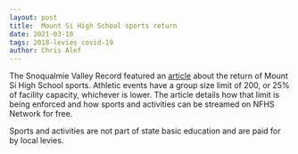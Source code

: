```yaml
---
layout: post
title:  Mount Si High School sports return
date: 2021-03-10
tags: 2018-levies covid-19
author: Chris Alef
---
```

The Snoqualmie Valley Record featured an [article](https://www.valleyrecord.com/sports/mount-si-high-school-sports-return-with-conditions/) about the return of Mount Si High School sports. Athletic events have a group size limit of 200, or 25% of facility capacity, whichever is lower. The article details how that limit is being enforced and how sports and activities can be streamed on NFHS Network for free.

Sports and activities are not part of state basic education and are paid for by local levies.
